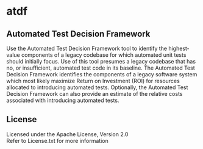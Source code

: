# atdf

## Automated Test Decision Framework

Use the Automated Test Decision Framework tool to identify the highest-value components of a legacy codebase for which automated unit tests should initially focus. Use of this tool presumes a legacy codebase that has no, or insufficient, automated test code in its baseline. The Automated Test Decision Framework identifies the components of a legacy software system which most likely maximize Return on Investment (ROI) for resources allocated to introducing automated tests. Optionally, the Automated Test Decision Framework can also provide an estimate of the relative costs associated with introducing automated tests.

## License
Licensed under the Apache License, Version 2.0 <BR/>
Refer to License.txt for more information
